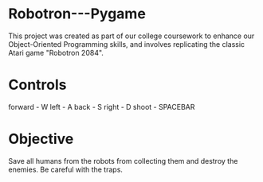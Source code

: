 # Robotron---Pygame

This project was created as part of our college coursework to enhance 
our Object-Oriented Programming skills, and involves replicating the classic Atari game "Robotron 2084".

# Controls
forward - W 
left - A 
back - S 
right - D 
shoot - SPACEBAR

# Objective
Save all humans from the robots from collecting them and destroy the enemies.
Be careful with the traps.

